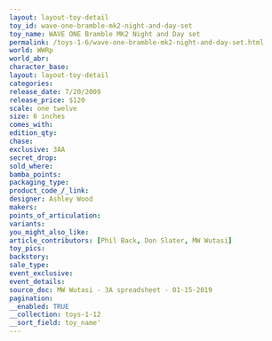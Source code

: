 ```yaml
---
layout: layout-toy-detail 
toy_id: wave-one-bramble-mk2-night-and-day-set
toy_name: WAVE ONE Bramble MK2 Night and Day set
permalink: /toys-1-6/wave-one-bramble-mk2-night-and-day-set.html
world: WWRp
world_abr: 
character_base: 
layout: layout-toy-detail
categories: 
release_date: 7/20/2009
release_price: $120 
scale: one twelve
size: 6 inches
comes_with: 
edition_qty: 
chase: 
exclusive: 3AA
secret_drop: 
sold_where: 
bamba_points: 
packaging_type: 
product_code_/_link: 
designer: Ashley Wood
makers: 
points_of_articulation: 
variants: 
you_might_also_like: 
article_contributors: [Phil Back, Don Slater, MW Wutasi]
toy_pics: 
backstory: 
sale_type: 
event_exclusive: 
event_details: 
source_doc: MW Wutasi - 3A spreadsheet - 01-15-2019
pagination: 
__enabled: TRUE
__collection: toys-1-12
__sort_field: toy_name'
---
```

